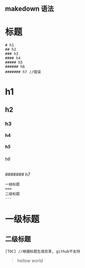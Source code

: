 ## makedown 语法
标题
====
```
# h1
## h2
### h3
#### h4
##### h5
###### h6
####### h7 //错误
```
# h1
## h2
### h3
#### h4
##### h5
###### h6
####### h7

```
一级标题
===
二级标题
---
```
一级标题
===
二级标题
---

```
[TOC] //根据标题生成目录, github不支持
```

> hellow world
